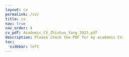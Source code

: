 ```yaml
---
layout: cv
permalink: /cv/
title: cv
nav: true
nav_order: 4
cv_pdf: Academic_CV_Zhizhuo_Yang_2023.pdf
description: Please check the PDF for my academic CV.
toc:
  sidebar: left
---
```

